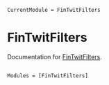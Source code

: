 ```@meta
CurrentModule = FinTwitFilters
```

# FinTwitFilters

Documentation for [FinTwitFilters](https://github.com/aprueser/FinTwitFilters.jl).

```@index
```

```@autodocs
Modules = [FinTwitFilters]
```
